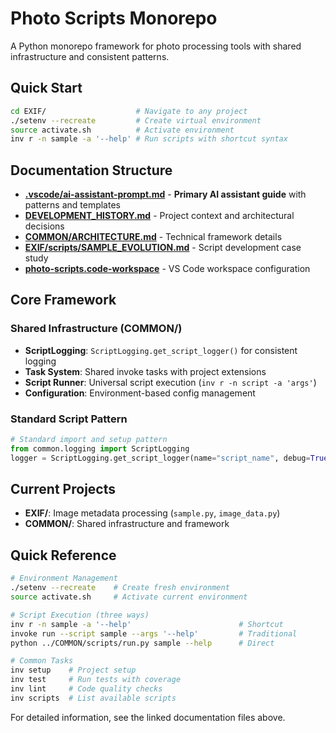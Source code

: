 # Photo Scripts Monorepo

A Python monorepo framework for photo processing tools with shared infrastructure and consistent patterns.

## Quick Start

```bash
cd EXIF/                    # Navigate to any project
./setenv --recreate         # Create virtual environment
source activate.sh          # Activate environment
inv r -n sample -a '--help' # Run scripts with shortcut syntax
```

## Documentation Structure

- **[.vscode/ai-assistant-prompt.md](.vscode/ai-assistant-prompt.md)** - **Primary AI assistant guide** with patterns and templates
- **[DEVELOPMENT_HISTORY.md](DEVELOPMENT_HISTORY.md)** - Project context and architectural decisions
- **[COMMON/ARCHITECTURE.md](COMMON/ARCHITECTURE.md)** - Technical framework details
- **[EXIF/scripts/SAMPLE_EVOLUTION.md](EXIF/scripts/SAMPLE_EVOLUTION.md)** - Script development case study
- **[photo-scripts.code-workspace](photo-scripts.code-workspace)** - VS Code workspace configuration

## Core Framework

### Shared Infrastructure (COMMON/)
- **ScriptLogging**: `ScriptLogging.get_script_logger()` for consistent logging
- **Task System**: Shared invoke tasks with project extensions
- **Script Runner**: Universal script execution (`inv r -n script -a 'args'`)
- **Configuration**: Environment-based config management

### Standard Script Pattern
```python
# Standard import and setup pattern
from common.logging import ScriptLogging
logger = ScriptLogging.get_script_logger(name="script_name", debug=True)
```

## Current Projects

- **EXIF/**: Image metadata processing (`sample.py`, `image_data.py`)
- **COMMON/**: Shared infrastructure and framework

## Quick Reference

```bash
# Environment Management
./setenv --recreate    # Create fresh environment
source activate.sh     # Activate current environment

# Script Execution (three ways)
inv r -n sample -a '--help'                        # Shortcut
invoke run --script sample --args '--help'         # Traditional
python ../COMMON/scripts/run.py sample --help      # Direct

# Common Tasks
inv setup    # Project setup
inv test     # Run tests with coverage
inv lint     # Code quality checks
inv scripts  # List available scripts
```

For detailed information, see the linked documentation files above.